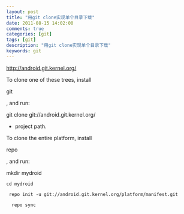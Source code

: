 ```yaml
---
layout: post
title: "用git clone实现单个目录下载"
date: 2011-08-15 14:02:00 
comments: true
categories: [git]
tags: [git]
description: "用git clone实现单个目录下载"
keywords: git
---
```



 
  
   http://android.git.kernel.org/
  
 
 
  
  
 
 
  
  
 
 
  To clone one of these trees, install
  
   git
  
  , and run:
 
 
  
   git clone git://android.git.kernel.org/
  
  + project path.
 
 
 
 
  To clone the entire platform, install
  
   repo
  
  , and run:
 
 
  
   mkdir mydroid
   
    cd mydroid
    
     repo init -u git://android.git.kernel.org/platform/manifest.git
     
      repo sync
     
    
   
  
 
 
 


